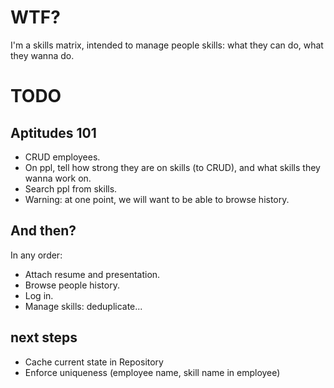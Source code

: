 # WTF?

I'm a skills matrix, intended to manage people skills: what they can do, what they wanna do.

# TODO

## Aptitudes 101

- CRUD employees.
- On ppl, tell how strong they are on skills (to CRUD), and what skills they wanna work on.
- Search ppl from skills.
- Warning: at one point, we will want to be able to browse history.

## And then?

In any order:

- Attach resume and presentation.
- Browse people history.
- Log in.
- Manage skills: deduplicate...

## next steps

- Cache current state in Repository
- Enforce uniqueness (employee name, skill name in employee)
